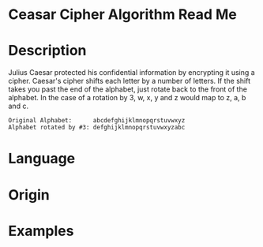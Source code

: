 # Ceasar Cipher Algorithm Read Me

# Description

Julius Caesar protected his confidential information by encrypting it using a cipher. Caesar's cipher shifts each letter by a number of letters. If the shift takes you past the end of the alphabet, just rotate back to the front of the alphabet. In the case of a rotation by 3, w, x, y and z would map to z, a, b and c.

```
Original Alphabet:      abcdefghijklmnopqrstuvwxyz
Alphabet rotated by #3: defghijklmnopqrstuvwxyzabc
```

# Language

# Origin

# Examples